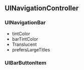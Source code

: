 ## UINavigationController

### UINavigationBar
* tintColor
* barTintColor
* Translucent
* prefersLargeTitles


### UIBarButtonItem
